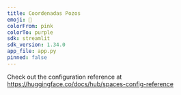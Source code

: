 ```yaml
---
title: Coordenadas Pozos
emoji: 👀
colorFrom: pink
colorTo: purple
sdk: streamlit
sdk_version: 1.34.0
app_file: app.py
pinned: false
---
```


Check out the configuration reference at https://huggingface.co/docs/hub/spaces-config-reference
